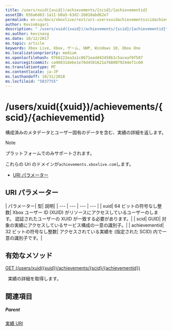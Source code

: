 ```yaml
---
title: /users/xuid({xuid})/achievements/{scid}/{achievementid}
assetID: 656a6d63-1a11-b0a5-63d2-2b010abd62e7
permalink: en-us/docs/xboxlive/rest/uri-usersxuidachievementsscidachievementid.html
author: KevinAsgari
description: " /users/xuid({xuid})/achievements/{scid}/{achievementid}"
ms.author: kevinasg
ms.date: 10/12/2017
ms.topic: article
keywords: Xbox Live, Xbox, ゲーム, UWP, Windows 10, Xbox One
ms.localizationpriority: medium
ms.openlocfilehash: 9766222ea3a1c8671eadd42458b1c5aceaf0f587
ms.sourcegitcommit: ca96031debe1e76d4501621a7680079244ef1c60
ms.translationtype: MT
ms.contentlocale: ja-JP
ms.lasthandoff: 10/31/2018
ms.locfileid: "5837755"
---
```

# <a name="usersxuidxuidachievementsscidachievementid"></a>/users/xuid({xuid})/achievements/{scid}/{achievementid}
構成済みのメタデータとユーザー固有のデータを含む、実績の詳細を返します。 

> [!NOTE] 
> プラットフォームでのみサポートされます。 

 
これらの Uri のドメインが`achievements.xboxlive.com`します。
 
  * [URI パラメーター](#ID4E2)
 
<a id="ID4E2"></a>

 
## <a name="uri-parameters"></a>URI パラメーター
 
| パラメーター| 型| 説明| 
| --- | --- | --- | --- | 
| xuid| 64 ビットの符号なし整数| Xbox ユーザー ID (XUID) がリソースにアクセスしているユーザーのします。 認証されたユーザーの XUID が一致する必要があります。| 
| scid| GUID| 対象の実績にアクセスしているサービス構成の一意の識別子。| 
| achievementid| 32 ビットの符号なし整数| アクセスされている実績を (指定された SCID) 内で一意の識別子です。| 
  
<a id="ID4EMC"></a>

 
## <a name="valid-methods"></a>有効なメソッド

[GET (/users/xuid({xuid})/achievements/{scid}/{achievementid})](uri-usersxuidachievementsscidachievementidget.md)

&nbsp;&nbsp;実績の詳細を取得します。
 
<a id="ID4EWC"></a>

 
## <a name="see-also"></a>関連項目
 
<a id="ID4EYC"></a>

 
##### <a name="parent"></a>Parent 

[実績 URI](atoc-reference-achievementsv2.md)

   